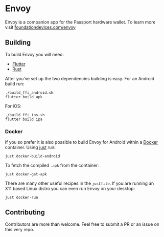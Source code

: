 # Envoy
Envoy is a companion app for the Passport hardware wallet. To learn more visit [foundationdevices.com/envoy](https://foundationdevices.com/envoy/)

## Building

To build Envoy you will need:
- [Flutter](https://docs.flutter.dev/get-started/install)
- [Rust](https://www.rust-lang.org/tools/install)

After you've set up the two dependencies building is easy. For an Android build run:
````
./build_ffi_android.sh
flutter build apk
````

For iOS:
````
./build_ffi_ios.sh
flutter build ipa
````

### Docker

If you so prefer it is also possible to build Envoy for Android within a [Docker](https://docs.docker.com/engine/install/) container. Using [just](https://github.com/casey/just) run:
````
just docker-build-android
````
To fetch the compiled `.apk` from the container:
````
just docker-get-apk
````

There are many other useful recipes in the `justfile`. If you are running an X11 based Linux distro you can even run Envoy on your desktop:
````
just docker-run
````

## Contributing

Contributors are more than welcome. Feel free to submit a PR or an issue on this very repo.
